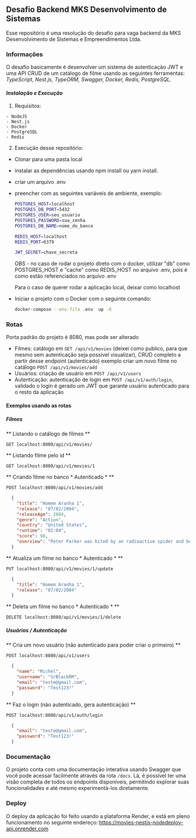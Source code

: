 ## Desafio Backend MKS Desenvolvimento de Sistemas

Esse repositório é uma resolução do desafio para vaga backend da MKS Desenvolvimento de Sistemas e Empreendimentos Ltda.

### Informações

O desafio basicamente é desenvolver um sistema de autenticação JWT e uma API CRUD de um catálogo de filme usando as seguintes ferramentas:
  *TypeScript,*
  *Nest.js,*
  *TypeORM,*
  *Swagger,*
  *Docker,*
  *Redis,*
  *PostgreSQL.*


#### *Instalação e Execução*

  1. Requisitos:

    - NodeJS
    - Nest.js
    - Docker
    - PostgreSQL
    - Redis

  2. Execução desse repositório:
  
  - Clonar para uma pasta local
  - instalar as dependências usando npm install ou yarn install.
  - criar um arquivo .env
  - preencher com as seguintes variáveis de ambiente, exemplo:

    ```bash
    POSTGRES_HOST=localhost
    POSTGRES_DB_PORT=5432
    POSTGRES_USER=seu_usuario
    POSTGRES_PASSWORD=sua_senha
    POSTGRES_DB_NAME=nome_do_banco

    REDIS_HOST=localhost
    REDIS_PORT=6379

    JWT_SECRET=chave_secreta
    ```
    
    OBS - no caso de rodar o projeto direto com o docker, utilizar "db" como POSTGRES_HOST e "cache" como REDIS_HOST no arquivo .env, pois é como estão referenciados no arquivo .env

    Para o caso de querer rodar a aplicação local, deixar como localhost

  - Iniciar o projeto com o Docker com o seguinte comando:

    ```bash
    docker-compose --env-file .env  up -d
    ```

### Rotas

Porta padrão do projeto é 8080, mas pode ser alterado

* Filmes: catálogo em `GET /api/v1/movies` (deixei como publico, para que mesmo sem autenticação seja possível visualizar), CRUD completo a partir desse endpoint (autenticado) exemplo criar um novo filme no catálogo ```POST /api/v1/movies/add```
* Usuários: criação de usuário em `POST /api/v1/users`
* Autenticação: autenticação de login em `POST /api/v1/auth/login`, validado o login é gerado um JWT que garante usuário autenticado para o resto da aplicação

#### Exemplos usando as rotas

##### Filmes

** Listando o catálogo de filmes **

`GET localhost:8080/api/v1/movies/`

** Listando filme pelo id **

`GET localhost:8080/api/v1/movies/1`

** Criando filme no banco * Autenticado * **

`POST localhost:8080/api/v1/movies/add`
```JSON
  {
    "title": "Homem Aranha 1",
    "release": "07/02/2004",
    "releaseAge": 2004,
    "genre": "Action",
    "country": "United States",
    "runtime": "02:04",
    "score": 98,
    "overview": "Peter Parker was bited by an radioactive spider and became SpiderMan"
  }
```

** Atualiza um filme no banco * Autenticado * **

`PUT localhost:8080/api/v1/movies/1/update`
```JSON
  {
    "title": "Homem Aranha 1",
    "release": "07/02/2004"
  }
```

** Deleta um filme no banco * Autenticado * **

`DELETE localhost:8080/api/v1/movies/1/delete`

##### Usuários / Autenticação

** Cria um novo usuário (não autenticado para poder criar o primeiro) **

`POST localhost:8080/api/v1/users`
```JSON
  {
    "name": "Michel",
    "username": "SrBlackRM",
    "email": "teste@gmail.com",
    "password": "Test123!"
  }
```

** Faz o login (não autenticado, gera autenticação) **

`POST localhost:8080/api/v1/auth/login`
```JSON
  {
    "email": "teste@gmail.com",
    "password": "Test123!"
  }
```


### Documentação

O projeto conta com uma documentação interativa usando Swagger que você pode acessar facilmente através da rota `/docs`. Lá, é possível ter uma visão completa de todos os endpoints disponíveis, permitindo explorar suas funcionalidades e até mesmo experimentá-los diretamente.

### Deploy

O deploy da aplicação foi feito usando a plataforma Render, e está em pleno funcionamento no seguinte endereço:
https://movies-nestjs-nodedeploy-api.onrender.com